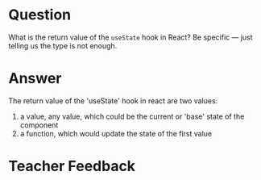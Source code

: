 # Question

What is the return value of the `useState` hook in React? Be specific — just telling us the type is not enough.

# Answer
The return value of the 'useState' hook in react are two values: 
1. a value, any value, which could be the current or 'base' state of the component
2. a function, which would update the state of the first value  
# Teacher Feedback